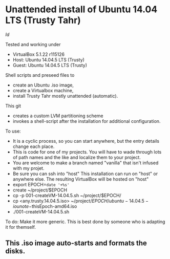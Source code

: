 # Unattended install of Ubuntu 14.04 LTS (Trusty Tahr)

$Id$

Tested and working under 
*  VirtualBox 5.1.22 r115126
*  Host: Ubuntu 14.04.5 LTS (Trusty)
*  Guest: Ubuntu 14.04.5 LTS (Trusty)

Shell scripts and preseed files to 
*  create an Ubuntu .iso image,
*  create a Virtualbox machine,
*  install Trusty Tahr mostly unattended (automatic).

This git
* creates a custom LVM partitioning scheme
* invokes a shell-script after the installation for additional configuration.

To use:
* It is a cyclic process, so you can start anywhere, but the entry details change each place.
* This is code for one of my projects.  You will have to wade through lots of path names and the like and localize them to your project.  
* You are welcome to make a branch named "vanilla" that isn't infused with my projet.
* Be sure you can ssh into "host"  This installation can run on "host" or anywhere else.  The resulting VirtualBox will be hosted on "host"
* export EPOCH=`date '+%s'`
* create ~/project/$EPOCH
* cp -p 001-createVM-14.04.5.sh ~/project/$EPOCH/
* cp <any.trusty.14.04.5.iso> ~/project/$EPOCH/ubuntu-14.04.5-iounote-$thisEpoch-amd64.iso
* ./001-createVM-14.04.5.sh

To do:  Make it more generic.  This is best done by someone who is adapting it for themself.

## This .iso image auto-starts and formats the disks.
